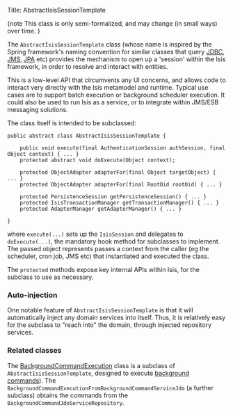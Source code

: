 Title: AbstractIsisSessionTemplate

[//]: # (content copied to user-guide_background-execution)

{note
This class is only semi-formalized, and may change (in small ways) over time.
}

The `AbstractIsisSessionTemplate` class (whose name is inspired by the Spring framework's naming convention for similar classes that query [JDBC](http://docs.spring.io/spring/docs/2.5.x/reference/jdbc.html#jdbc-JdbcTemplate), [JMS](http://docs.spring.io/spring/docs/2.5.x/reference/jms.html#jms-jmstemplate), [JPA](http://docs.spring.io/spring/docs/2.5.x/reference/orm.html#orm-jpa-template) etc) provides the mechanism to open up a 'session' within the Isis framework, in order to resolve and interact with entities.

This is a low-level API that circumvents any UI concerns, and allows code to interact very directly with the Isis metamodel and runtime.  Typical use cases are to support batch execution or background scheduler execution.  It could also be used to run Isis as a service, or to integrate within JMS/ESB messaging solutions.

The class itself is intended to be subclassed:


    public abstract class AbstractIsisSessionTemplate {

        public void execute(final AuthenticationSession authSession, final Object context) { ... }
        protected abstract void doExecute(Object context);

        protected ObjectAdapter adapterFor(final Object targetObject) { ... }
        protected ObjectAdapter adapterFor(final RootOid rootOid) { ... }
        
        protected PersistenceSession getPersistenceSession() { ... }
        protected IsisTransactionManager getTransactionManager() { ... }
        protected AdapterManager getAdapterManager() { ... }

    }

where `execute(...)` sets up the `IsisSession` and delegates to `doExecute(...)`, the mandatory hook method for subclasses to implement.  The passed object represents passes a context from the caller (eg the scheduler, cron job, JMS etc) that instantiated and executed the class.

The `protected` methods expose key internal APIs within Isis, for the subclass to use as necessary.

### Auto-injection

One notable feature of `AbstractIsisSessionTemplate` is that it will automatically inject any domain services into itself.  Thus, it is relatively easy for the subclass to "reach into" the domain, through injected repository services.

### Related classes

The [BackgroundCommandExecution](./background-command-execution.html) class is a subclass of `AbstractIsisSessionTemplate`, designed to execute [background commands](../services/background-service.html)).  The `BackgroundCommandExecutionFromBackgroundCommandServiceJdo` (a further subclass) obtains the commands from the `BackgroundCommandJdoServiceRepository`.

